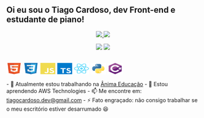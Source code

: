 ## Oi eu sou o Tiago Cardoso, dev Front-end e estudante de piano!
<div align="center">
  <a href="https://beacons.ai/tigga73">
    <img height="140" src="https://github-readme-stats.vercel.app/api?username=tigga73&show_icons=true&theme=tokyonight&include_all_commits=true&count_private=true"/>
    <img height="140" src="https://github-readme-stats.vercel.app/api/top-langs/?username=tigga73&layout=compact&langs_count=7&theme=tokyonight"/>
  </a>
</div>
<p align = "center">
  <img src = "https://github-readme-stats.vercel.app/api?username=tigga73&show_icons=true&theme=bear" width = 400>
  <img src = "https://github-readme-streak-stats.herokuapp.com?user=tigga73&theme=dark&hide_border=true" width = 400>
</p>
<div style="display: inline_block">
  <br>
  <img align="center" alt="Tigga-HTML" height="30" width="40" src="https://raw.githubusercontent.com/devicons/devicon/master/icons/html5/html5-original.svg">
  <img align="center" alt="Tigga-CSS" height="30" width="40" src="https://raw.githubusercontent.com/devicons/devicon/master/icons/css3/css3-original.svg">
  <img align="center" alt="Tigga-Js" height="30" width="40" src="https://raw.githubusercontent.com/devicons/devicon/master/icons/javascript/javascript-plain.svg">
  <img align="center" alt="Tigga-Ts" height="30" width="40" src="https://raw.githubusercontent.com/devicons/devicon/master/icons/typescript/typescript-plain.svg">
  <img align="center" alt="Tigga-React" height="30" width="40" src="https://raw.githubusercontent.com/devicons/devicon/master/icons/react/react-original.svg">
  <img align="center" alt="Tigga-Python" height="30" width="40" src="https://raw.githubusercontent.com/devicons/devicon/master/icons/python/python-original.svg">
  <img align="center" alt="Tigga-Csharp" height="30" width="40" src="https://raw.githubusercontent.com/devicons/devicon/master/icons/csharp/csharp-original.svg">
  <br><br>
</div>
- 🏢 Atualmente estou trabalhando na <a href="https://animaeducacao.com.br/" target="_blank">Ânima Educação</a>
- 🌱 Estou aprendendo AWS Technologies
- 📫 Me encontre em: <a href="mailto:tiagocardoso.dev@gmail.com">tiagocardoso.dev@gmail.com</a>
- ⚡ Fato engraçado: não consigo trabalhar se o meu escritório estiver desarrumado 😆
